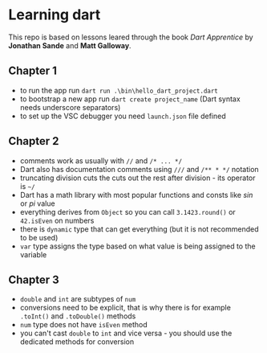# Learning dart

This repo is based on lessons leared through the book *Dart Apprentice* by **Jonathan Sande** and **Matt Galloway**.

## Chapter 1

* to run the app run `dart run .\bin\hello_dart_project.dart`
* to bootstrap a new app run `dart create project_name` (Dart syntax needs underscore separators)
* to set up the VSC debugger you need `launch.json` file defined

## Chapter 2

* comments work as usually with `//` and `/* ... */`
* Dart also has documentation comments using `///` and `/** * */` notation
* truncating division cuts the cuts out the rest after division - its operator is `~/`
* Dart has a math library with most popular functions and consts like *sin* or *pi* value
* everything derives from `Object` so you can call `3.1423.round()` or `42.isEven` on numbers
* there is `dynamic` type that can get everything (but it is not recommended to be used)
* `var` type assigns the type based on what value is being assigned to the variable

## Chapter 3

* `double` and `int` are subtypes of `num`
* conversions need to be explicit, that is why there is for example `.toInt()` and `.toDouble()` methods
* `num` type does not have `isEven` method
* you can't cast `double` to `int` and vice versa - you should use the dedicated methods for conversion